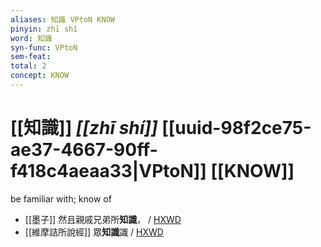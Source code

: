 ```yaml
---
aliases: 知識 VPtoN KNOW
pinyin: zhī shí
word: 知識
syn-func: VPtoN
sem-feat: 
total: 2
concept: KNOW 
---
```

# [[知識]] *[[zhī shí]]*  [[uuid-98f2ce75-ae37-4667-90ff-f418c4aeaa33|VPtoN]] [[KNOW]]
be familiar with; know of
 - [[墨子]] 然且親戚兄弟所**知識**，
                     / [HXWD](https://hxwd.org/textview.html?location=CH1a0938_CHANT_007-1a.10)
 - [[維摩詰所說經]] 眾**知識**識 / [HXWD](https://hxwd.org/textview.html?location=KR6i0076_T_001-0537a0701.50)